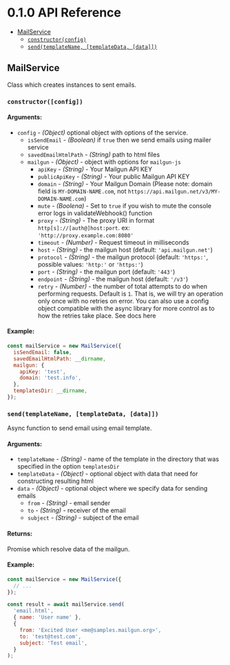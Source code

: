# 0.1.0 API Reference

- [MailService](#mailservice)
  - [`constructor(config)`](#constructor-config)
  - [`send(templateName, [templateData, [data]])`](#sendtemplatename-templatedata-data)

## MailService

Class which creates instances to sent emails.

### `constructor([config])`

#### Arguments:
- `config` - *(Object)* optional object with options of the service.
  - `isSendEmail` - *(Boolean)* if `true` then we send emails using mailer service
  - `savedEmailHtmlPath` - *(String)* path to html files
  - `mailgun` - *(Object)* - object with options for `mailgun-js`
    - `apiKey` - *(String)* - Your Mailgun API KEY
    - `publicApiKey` - *(String)* - Your public Mailgun API KEY
    - `domain` - *(String)* - Your Mailgun Domain (Please note: domain field is `MY-DOMAIN-NAME.com`, not `https://api.mailgun.net/v3/MY-DOMAIN-NAME.com`)
    - `mute` - *(Boolena)* - Set to `true` if you wish to mute the console error logs in validateWebhook() function
    - `proxy` - *(String)* - The proxy URI in format `http[s]://[auth@]host:port`. ex: `'http://proxy.example.com:8080'`
    - `timeout` - *(Number)* - Request timeout in milliseconds
    - `host` - *(String)* - the mailgun host (default: `'api.mailgun.net'`)
    - `protocol` - *(String)* - the mailgun protocol (default: `'https:'`, possible values: `'http:'` or `'https:'`)
    - `port` - *(String)* - the mailgun port (default: `'443'`)
    - `endpoint` - *(String)* - the mailgun host (default: `'/v3'`)
    - `retry` - *(Number)* - the number of total attempts to do when performing requests. Default is `1`. That is, we will try an operation only once with no retries on error. You can also use a config object compatible with the async library for more control as to how the retries take place. See docs here

#### Example:
```javascript
const mailService = new MailService({
  isSendEmail: false,
  savedEmailHtmlPath: __dirname,
  mailgun: {
    apiKey: 'test',
    domain: 'test.info',
  },
  templatesDir: __dirname,
});
```

### `send(templateName, [templateData, [data]])`

Async function to send email using email template.

#### Arguments:
- `templateName` - *(String)* - name of the template in the directory that was specified in the option `templatesDir`
- `templateData` - *(Object)* - optional object with data that need for constructing resulting html
- `data` - *(Object)* - optional object where we specify data for sending emails
  - `from` - *(String)* - email sender
  - `to` - *(String)* - receiver of the email
  - `subject` - *(String)* - subject of the email

#### Returns:
Promise which resolve data of the mailgun.

#### Example:
```javascript
const mailService = new MailService({
  // ...
});

const result = await mailService.send(
  'email.html',
  { name: 'User name' },
  {
    from: 'Excited User <me@samples.mailgun.org>',
    to: 'test@test.com',
    subject: 'Test email',
  }
);
```
